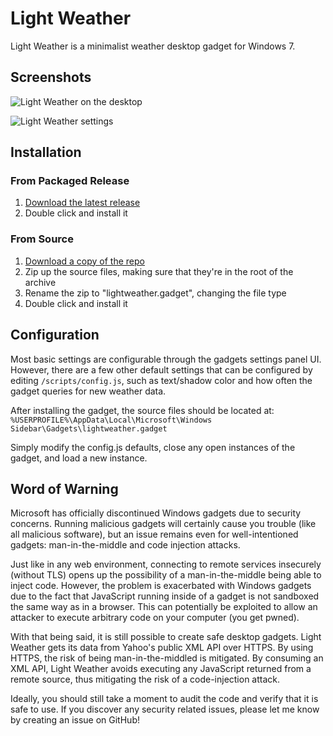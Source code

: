 # Light Weather
Light Weather is a minimalist weather desktop gadget for Windows 7.

## Screenshots
![Light Weather on the desktop](/../screenshots/screenshots/light-weather.png?raw=true)

![Light Weather settings](/../screenshots/screenshots/light-weather-settings.png?raw=true)

## Installation
### From Packaged Release
1. [Download the latest release](https://github.com/ScottHamper/Light-Weather/releases/download/1.0.0/lightweather.gadget)
2. Double click and install it

### From Source
1. [Download a copy of the repo](https://github.com/ScottHamper/Light-Weather/archive/master.zip)
2. Zip up the source files, making sure that they're in the root of the archive
3. Rename the zip to "lightweather.gadget", changing the file type
4. Double click and install it

## Configuration
Most basic settings are configurable through the gadgets settings panel UI. However, there are a few other default settings that can be configured by editing `/scripts/config.js`, such as text/shadow color and how often the gadget queries for new weather data.

After installing the gadget, the source files should be located at:  
`%USERPROFILE%\AppData\Local\Microsoft\Windows Sidebar\Gadgets\lightweather.gadget`

Simply modify the config.js defaults, close any open instances of the gadget, and load a new instance.

## Word of Warning
Microsoft has officially discontinued Windows gadgets due to security concerns. Running malicious gadgets will certainly cause you trouble (like all malicious software), but an issue remains even for well-intentioned gadgets: man-in-the-middle and code injection attacks.

Just like in any web environment, connecting to remote services insecurely (without TLS) opens up the possibility of a man-in-the-middle being able to inject code. However, the problem is exacerbated with Windows gadgets due to the fact that JavaScript running inside of a gadget is not sandboxed the same way as in a browser. This can potentially be exploited to allow an attacker to execute arbitrary code on your computer (you get pwned).

With that being said, it is still possible to create safe desktop gadgets. Light Weather gets its data from Yahoo's public XML API over HTTPS. By using HTTPS, the risk of being man-in-the-middled is mitigated. By consuming an XML API, Light Weather avoids executing any JavaScript returned from a remote source, thus mitigating the risk of a code-injection attack.

Ideally, you should still take a moment to audit the code and verify that it is safe to use. If you discover any security related issues, please let me know by creating an issue on GitHub!